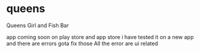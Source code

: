 # queens

Queens Girl and Fish Bar

app coming soon on play store and app store
i have tested it on a new app and there are errors
gota fix those
All the error are ui related
